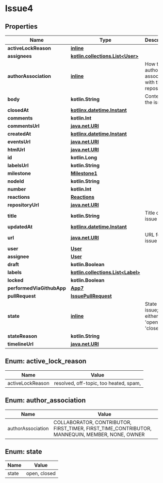 
# Issue4

## Properties
Name | Type | Description | Notes
------------ | ------------- | ------------- | -------------
**activeLockReason** | [**inline**](#ActiveLockReason) |  | 
**assignees** | [**kotlin.collections.List&lt;User&gt;**](User.md) |  | 
**authorAssociation** | [**inline**](#AuthorAssociation) | How the author is associated with the repository. | 
**body** | **kotlin.String** | Contents of the issue | 
**closedAt** | [**kotlinx.datetime.Instant**](kotlinx.datetime.Instant.md) |  | 
**comments** | **kotlin.Int** |  | 
**commentsUrl** | [**java.net.URI**](java.net.URI.md) |  | 
**createdAt** | [**kotlinx.datetime.Instant**](kotlinx.datetime.Instant.md) |  | 
**eventsUrl** | [**java.net.URI**](java.net.URI.md) |  | 
**htmlUrl** | [**java.net.URI**](java.net.URI.md) |  | 
**id** | **kotlin.Long** |  | 
**labelsUrl** | **kotlin.String** |  | 
**milestone** | [**Milestone1**](Milestone1.md) |  | 
**nodeId** | **kotlin.String** |  | 
**number** | **kotlin.Int** |  | 
**reactions** | [**Reactions**](Reactions.md) |  | 
**repositoryUrl** | [**java.net.URI**](java.net.URI.md) |  | 
**title** | **kotlin.String** | Title of the issue | 
**updatedAt** | [**kotlinx.datetime.Instant**](kotlinx.datetime.Instant.md) |  | 
**url** | [**java.net.URI**](java.net.URI.md) | URL for the issue | 
**user** | [**User**](User.md) |  | 
**assignee** | [**User**](User.md) |  |  [optional]
**draft** | **kotlin.Boolean** |  |  [optional]
**labels** | [**kotlin.collections.List&lt;Label&gt;**](Label.md) |  |  [optional]
**locked** | **kotlin.Boolean** |  |  [optional]
**performedViaGithubApp** | [**App7**](App7.md) |  |  [optional]
**pullRequest** | [**IssuePullRequest**](IssuePullRequest.md) |  |  [optional]
**state** | [**inline**](#State) | State of the issue; either &#39;open&#39; or &#39;closed&#39; |  [optional]
**stateReason** | **kotlin.String** |  |  [optional]
**timelineUrl** | [**java.net.URI**](java.net.URI.md) |  |  [optional]


<a id="ActiveLockReason"></a>
## Enum: active_lock_reason
Name | Value
---- | -----
activeLockReason | resolved, off-topic, too heated, spam, 


<a id="AuthorAssociation"></a>
## Enum: author_association
Name | Value
---- | -----
authorAssociation | COLLABORATOR, CONTRIBUTOR, FIRST_TIMER, FIRST_TIME_CONTRIBUTOR, MANNEQUIN, MEMBER, NONE, OWNER


<a id="State"></a>
## Enum: state
Name | Value
---- | -----
state | open, closed



